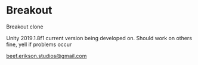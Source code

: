 # Breakout
Breakout clone

Unity 2019.1.8f1 current version being developed on. Should work on others fine, yell if problems occur

beef.erikson.studios@gmail.com
